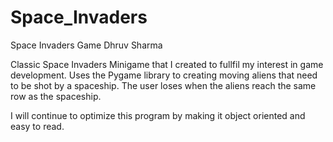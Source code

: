 # Space_Invaders
Space Invaders Game
Dhruv Sharma

Classic Space Invaders Minigame that I created to fullfil my interest in game development.
Uses the Pygame library to creating moving aliens that need to be shot by a spaceship. The user loses when the aliens reach the same row as the spaceship.

I will continue to optimize this program by making it object oriented and easy to read. 


